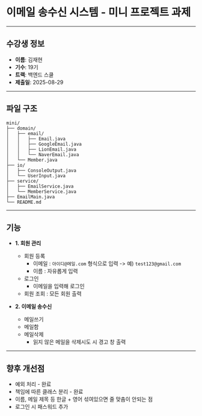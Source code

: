 # 이메일 송수신 시스템 - 미니 프로젝트 과제

---

## 수강생 정보
- **이름**: 김재현
- **기수**: 19기
- **트랙**: 백엔드 스쿨
- **제출일**: 2025-08-29

---

## 파일 구조
```
mini/
├── domain/
│   ├── email/
│   │   ├── Email.java
│   │   ├── GoogleEmail.java
│   │   ├── LionEmail.java
│   │   └── NaverEmail.java
│   └── Member.java
├── io/
│   ├── ConsoleOutput.java
│   └── UserInput.java
├── service/
│   ├── EmailService.java
│   └── MemberService.java
├── EmailMain.java
└── README.md
```

---

## 기능

- **1. 회원 관리**
  - 회원 등록
    - 이메일 : `아이디@메일.com` 형식으로 입력 -> 예) `test123@gmail.com`
    - 이름 : 자유롭게 입력
  - 로그인
    - 이메일을 입력해 로그인
  - 회원 조회 : 모든 회원 출력


- **2. 이메일 송수신**
  - 메일쓰기
  - 메일함
  - 메일삭제
    - 읽지 않은 메일을 삭제시도 시 경고 창 출력

---

## 향후 개선점

- 예외 처리 - 완료
- 책임에 따른 클래스 분리 - 완료
- 이름, 메일 제목 등 한글 + 영어 섞여있으면 줄 맞춤이 안되는 점
- 로그인 시 패스워드 추가

